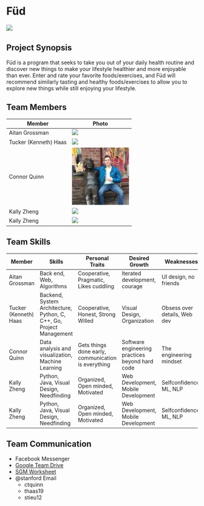 # Füd
<img src="./images/sousChef@2x.png" width="150">

## Project Synopsis
Füd is a program that seeks to take you out of your daily health routine and discover new things to make your lifestyle healthier and more enjoyable than ever. Enter and rate your favorite foods/exercises, and Füd will recommend similarly tasting and healthy foods/exercises to allow you to explore new things while still enjoying your lifestyle.

## Team Members
| Member                | Photo                                         |
| --------------------- | --------------------------------------------- |
| Aitan Grossman        | <img src="./images/Headshot.jpg" width="150"> |
| Tucker (Kenneth) Haas | <img src="./images/tucker.png" width="150"> |
| Connor Quinn           | <img src="./images/IMG_0172.jpeg" width="150"> |
| Kally Zheng           | <img src="./images/KallyHeadshot.JPG" width="150"> |
| Kally Zheng           | <img src="./images/KallyHeadshot.JPG" width="150"> |

## Team Skills
| Member                | Skills                        | Personal Traits  | Desired Growth | Weaknesses |
| --------------------- | ----------------------------- | ---------------- | -------------- | ---------- |
| Aitan Grossman        | Back end, Web, Algorithms | Cooperative, Pragmatic, Likes cuddling | Iterated development, courage | UI design, no friends |
| Tucker (Kenneth) Haas | Backend, System Architecture, Python, C, C++, Go, Project Management | Cooperative, Honest, Strong Willed | Visual Design, Organization | Obsess over details, Web dev
| Connor Quinn          | Data analysis and visualization, Machine Learning | Gets things done early, communication is everything | Software engineering practices beyond hard code |  The engineering mindset |
| Kally Zheng           | Python, Java, Visual Design, Needfinding |  Organized, Open minded, Motivated | Web Development, Mobile Development | Selfconfidence, ML, NLP
| Kally Zheng           | Python, Java, Visual Design, Needfinding |  Organized, Open minded, Motivated | Web Development, Mobile Development | Selfconfidence, ML, NLP

## Team Communication
* Facebook Messenger
* [Google Team Drive](https://drive.google.com/drive/u/0/folders/0APuBDtZh-TEUUk9PVA)
* [SGM Worksheet](https://docs.google.com/forms/d/1GayYOwG_QavQE4iNx63emikCSeXUXO9Gq0VRaRGm9ok/edit?usp=sharing)
* @stanford Email
    * ctquinn
    * thaas19
    * stieu12
